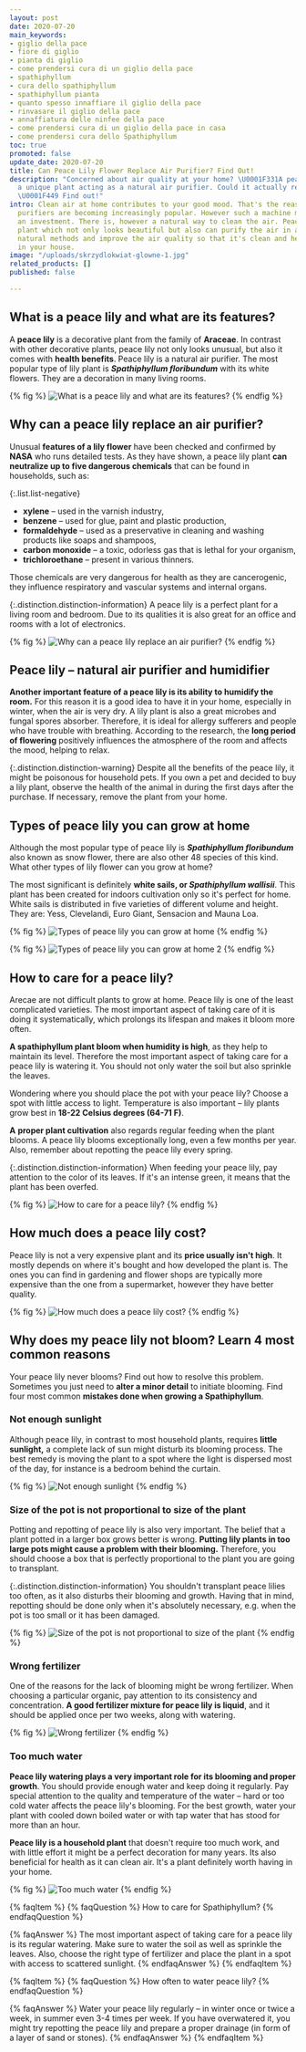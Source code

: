 ```yaml
---
layout: post
date: 2020-07-20
main_keywords:
- giglio della pace
- fiore di giglio
- pianta di giglio
- come prendersi cura di un giglio della pace
- spathiphyllum
- cura dello spathiphyllum
- spathiphyllum pianta
- quanto spesso innaffiare il giglio della pace
- rinvasare il giglio della pace
- annaffiatura delle ninfee della pace
- come prendersi cura di un giglio della pace in casa
- come prendersi cura dello Spathiphyllum
toc: true
promoted: false
update_date: 2020-07-20
title: Can Peace Lily Flower Replace Air Purifier? Find Out!
description: "Concerned about air quality at your home? \U0001F331A peace lily is
  a unique plant acting as a natural air purifier. Could it actually replace the machine?
  \U0001F449 Find out!"
intro: Clean air at home contributes to your good mood. That's the reason why air
  purifiers are becoming increasingly popular. However such a machine might be quite
  an investment. There is, however a natural way to clean the air. Peace lily is a
  plant which not only looks beautiful but also can purify the air in a room. Choose
  natural methods and improve the air quality so that it's clean and healthy for everyone
  in your house.
image: "/uploads/skrzydlokwiat-glowne-1.jpg"
related_products: []
published: false

---
```

## What is a peace lily and what are its features?

A **peace lily** is a decorative plant from the family of **Araceae**. In contrast with other decorative plants, peace lily not only looks unusual, but also it comes with **health benefits**. Peace lily is a natural air purifier. The most popular type of lily plant is **_Spathiphyllum floribundum_** with its white flowers. They are a decoration in many living rooms.

{% fig %}
![What is a peace lily and what are its features?](/uploads/skrzydlokwiat-nie-kwitnie.jpg "What is a peace lily and what are its features?")
{% endfig %}

## Why can a peace lily replace an air purifier?

Unusual **features of a lily flower** have been checked and confirmed by **NASA** who runs detailed tests. As they have shown, a peace lily plant **can neutralize up to five dangerous chemicals** that can be found in households, such as:

{:.list.list-negative}

* **xylene** – used in the varnish industry,
* **benzene** – used for glue, paint and plastic production,
* **formaldehyde** – used as a preservative in cleaning and washing products like soaps and shampoos,
* **carbon monoxide** – a toxic, odorless gas that is lethal for your organism,
* **trichloroethane** – present in various thinners.

Those chemicals are very dangerous for health as they are cancerogenic, they influence respiratory and vascular systems and internal organs.

{:.distinction.distinction-information}
A peace lily is a perfect plant for a living room and bedroom. Due to its qualities it is also great for an office and rooms with a lot of electronics.

{% fig %}
![Why can a peace lily replace an air purifier?](/uploads/interior-2598110_1280.jpg "Why can a peace lily replace an air purifier?")
{% endfig %}

## Peace lily – natural air purifier and humidifier

**Another important feature of a peace lily is its ability to humidify the room.** For this reason it is a good idea to have it in your home, especially in winter, when the air is very dry. A lily plant is also a great microbes and fungal spores absorber. Therefore, it is ideal for allergy sufferers and people who have trouble with breathing. According to the research, the **long period of flowering** positively influences the atmosphere of the room and affects the mood, helping to relax.

{:.distinction.distinction-warning}
Despite all the benefits of the peace lily, it might be poisonous for household pets. If you own a pet and decided to buy a lily plant, observe the health of the animal in during the first days after the purchase. If necessary, remove the plant from your home.

## Types of peace lily you can grow at home

Although the most popular type of peace lily is **_Spathiphyllum floribundum_** also known as snow flower, there are also other 48 species of this kind. What other types of lily flower can you grow at home?

The most significant is definitely **white sails, or _Spathiphyllum wallisii_**. This plant has been created for indoors cultivation only so it's perfect for home. White sails is distributed in five varieties of different volume and height. They are: Yess, Clevelandi, Euro Giant, Sensacion and Mauna Loa.

{% fig %}
![Types of peace lily you can grow at home](/uploads/skrzydlokwiat-odmiany.jpg "Types of peace lily you can grow at home")
{% endfig %}

{% fig %}
![Types of peace lily you can grow at home 2](/uploads/skrzydlokwiat-odmiany2.jpg "Types of peace lily you can grow at home 2")
{% endfig %}

## How to care for a peace lily?

Arecae are not difficult plants to grow at home. Peace lily is one of the least complicated varieties. The most important aspect of taking care of it is doing it systematically, which prolongs its lifespan and makes it bloom more often.

**A spathiphyllum plant bloom when humidity is high**, as they help to maintain its level. Therefore the most important aspect of taking care for a peace lily is watering it. You should not only water the soil but also sprinkle the leaves.

Wondering where you should place the pot with your peace lily? Choose a spot with little access to light. Temperature is also important  – lily plants grow best in **18-22 Celsius degrees (64-71 F)**.

**A** **proper plant cultivation** also regards regular feeding when the plant blooms. A peace lily blooms exceptionally long, even a few months per year. Also, remember about repotting the peace lily every spring.

{:.distinction.distinction-information}
When feeding your peace lily, pay attention to the color of its leaves. If it's an intense green, it means that the plant has been overfed.

{% fig %}
![How to care for a peace lily?](/uploads/skrzydlokwiat-pielegnacja.jpg "How to care for a peace lily?")
{% endfig %}

## How much does a peace lily cost?

Peace lily is not a very expensive plant and its **price usually isn't high**. It mostly depends on where it's bought and how developed the plant is. The ones you can find in gardening and flower shops are typically more expensive than the one from a supermarket, however they have better quality.

{% fig %}
![How much does a peace lily cost?](/uploads/skrzydlokwiat-jako-oczyszczacz-powietrza.jpg "How much does a peace lily cost?")
{% endfig %}

## Why does my peace lily not bloom? Learn 4 most common reasons

Your peace lily never blooms? Find out how to resolve this problem. Sometimes you just need to **alter a minor detail** to initiate blooming. Find four most common **mistakes done when growing a Spathiphyllum**.

### Not enough sunlight

Although peace lily, in contrast to most household plants, requires **little sunlight,** a complete lack of sun might disturb its blooming process. The best remedy is moving the plant to a spot where the light is dispersed most of the day, for instance is a bedroom behind the curtain.

{% fig %}
![Not enough sunlight](/uploads/bledy-w-hodowli-skrzydlokwiatu.jpg "Not enough sunlight")
{% endfig %}

### Size of the pot is not proportional to size of the plant

Potting and repotting of peace lily is also very important. The belief that a plant potted in a larger box grows better is wrong. **Putting lily plants in too large pots might cause a problem with their blooming.** Therefore, you should choose a box that is perfectly proportional to the plant you are going to transplant.

{:.distinction.distinction-information}
You shouldn't transplant peace lilies too often, as it also disturbs their blooming and growth. Having that in mind, repotting should be done only when it's absolutely necessary, e.g. when the pot is too small or it has been damaged.

{% fig %}
![Size of the pot is not proportional to size of the plant](/uploads/zle-dobrany-nawoz.jpg "Size of the pot is not proportional to size of the plant")
{% endfig %}

### Wrong fertilizer

One of the reasons for the lack of blooming might be wrong fertilizer. When choosing a particular organic, pay attention to its consistency and concentration. **A good fertilizer mixture for peace lily is liquid**, and it should be applied once per two weeks, along with watering.

{% fig %}
![Wrong fertilizer](/uploads/skrzydlokwiat-uprawa.jpg "Wrong fertilizer")
{% endfig %}

### Too much water

**Peace lily watering plays a very important role for its blooming and proper growth**. You should provide enough water and keep doing it regularly. Pay special attention to the quality and temperature of the water – hard or too cold water affects the peace lily's blooming. For the best growth, water your plant with cooled down boiled water or with tap water that has stood for more than an hour.

**Peace lily is a household plant** that doesn't require too much work, and with little effort it might be a perfect decoration for many years. Its also beneficial for health as it can clean air. It's a plant definitely worth having in your home.

{% fig %}
![Too much water](/uploads/zbyt-czeste-podlewanie-skrzydlokwiatu.jpg "Too much water")
{% endfig %}

{% faqItem %}
{% faqQuestion %}
How to care for Spathiphyllum?
{% endfaqQuestion %}

{% faqAnswer %}
The most important aspect of taking care for a peace lily is its regular watering. Make sure to water the soil as well as sprinkle the leaves. Also, choose the right type of fertilizer and place the plant in a spot with access to scattered sunlight.
{% endfaqAnswer %}
{% endfaqItem %}

{% faqItem %}
{% faqQuestion %}
How often to water peace lily?
{% endfaqQuestion %}

{% faqAnswer %}
Water your peace lily regularly – in winter once or twice a week, in summer even 3-4 times per week. If you have overwatered it, you might try repotting the peace lily and prepare a proper drainage (in form of a layer of sand or stones).
{% endfaqAnswer %}
{% endfaqItem %}